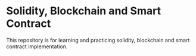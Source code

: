 # Solidity, Blockchain and Smart Contract

This repository is for learning and practicing solidity, blockchain and smart contract implementation.
